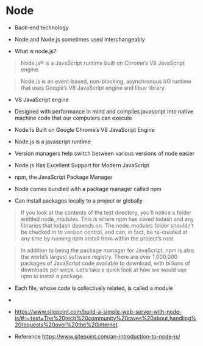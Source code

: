 # Node

- Back-end technology

- Node and Node.js sometimes used interchangeably

- What is node.js?
> Node.js® is a JavaScript runtime built on Chrome’s V8 JavaScript engine.

> Node.js is an event-based, non-blocking, asynchronous I/O runtime that uses Google’s V8 JavaScript engine and libuv library.
- V8 JavaScript engine
* Designed with performance in mind and compiles javascript into native machine code that our computers can execute

- Node Is Built on Google Chrome’s V8 JavaScript Engine

- Node.js is a javascript runtime

- Version managers help switch between various versions of node easier

- Node.js Has Excellent Support for Modern JavaScript

- npm, the JavaScript Package Manager

-  Node comes bundled with a package manager called npm

- Can install packages locally to a project or globally 

> If you look at the contents of the test directory, you’ll notice a folder entitled node_modules. This is where npm has saved lodash and any libraries that lodash depends on. The node_modules folder shouldn’t be checked in to version control, and can, in fact, be re-created at any time by running npm install from within the project’s root.

> In addition to being the package manager for JavaScript, npm is also the world’s largest software registry. There are over 1,000,000 packages of JavaScript code available to download, with billions of downloads per week. Let’s take a quick look at how we would use npm to install a package.

- Each file, whose code is collectively related, is called a module

- 



* https://www.sitepoint.com/build-a-simple-web-server-with-node-js/#:~:text=The%20tech%20community%20raves%20about,handling%20requests%20over%20the%20internet.

* Reference https://www.sitepoint.com/an-introduction-to-node-js/